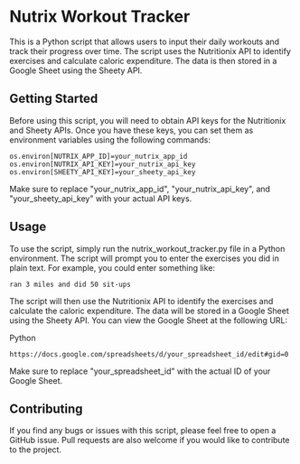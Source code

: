 
# Nutrix Workout Tracker

This is a Python script that allows users to input their daily workouts and track their progress over time. The script uses the Nutritionix API to identify exercises and calculate caloric expenditure. The data is then stored in a Google Sheet using the Sheety API.
## Getting Started

Before using this script, you will need to obtain API keys for the Nutritionix and Sheety APIs. Once you have these keys, you can set them as environment variables using the following commands:
```
os.environ[NUTRIX_APP_ID]=your_nutrix_app_id
os.environ[NUTRIX_API_KEY]=your_nutrix_api_key
os.environ[SHEETY_API_KEY]=your_sheety_api_key

```
Make sure to replace "your_nutrix_app_id", "your_nutrix_api_key", and "your_sheety_api_key" with your actual API keys.

## Usage
To use the script, simply run the nutrix_workout_tracker.py file in a Python environment. The script will prompt you to enter the exercises you did in plain text. For example, you could enter something like:
```
ran 3 miles and did 50 sit-ups
```

The script will then use the Nutritionix API to identify the exercises and calculate the caloric expenditure. The data will be stored in a Google Sheet using the Sheety API. You can view the Google Sheet at the following URL:

Python
```
https://docs.google.com/spreadsheets/d/your_spreadsheet_id/edit#gid=0
```
Make sure to replace "your_spreadsheet_id" with the actual ID of your Google Sheet.

## Contributing
If you find any bugs or issues with this script, please feel free to open a GitHub issue. Pull requests are also welcome if you would like to contribute to the project.




